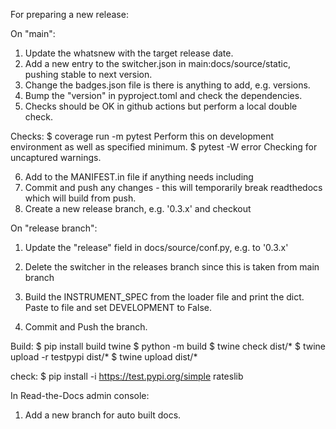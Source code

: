 For preparing a new release:

On "main":

1) Update the whatsnew with the target release date.
2) Add a new entry to the switcher.json in main:docs/source/static, pushing stable to next version.
3) Change the badges.json file is there is anything to add, e.g. versions.
4) Bump the "version" in pyproject.toml and check the dependencies.
5) Checks should be OK in github actions but perform a local double check.

Checks:
$ coverage run -m pytest
Perform this on development environment as well as specified minimum.
$ pytest -W error
Checking for uncaptured warnings.

6) Add to the MANIFEST.in file if anything needs including
7) Commit and push any changes - this will temporarily break readthedocs which will build from push.
8) Create a new release branch, e.g. '0.3.x' and checkout

On "release branch":

1) Update the "release" field in docs/source/conf.py, e.g. to '0.3.x'
2) Delete the switcher in the releases branch since this is taken from main branch
3) Build the INSTRUMENT_SPEC from the loader file and print the dict. Paste to file and set
   DEVELOPMENT to False.

4) Commit and Push the branch.

Build:
$ pip install build twine
$ python -m build
$ twine check dist/*
$ twine upload -r testpypi dist/*
$ twine upload dist/*

check:
$ pip install -i https://test.pypi.org/simple rateslib

In Read-the-Docs admin console:

1) Add a new branch for auto built docs.